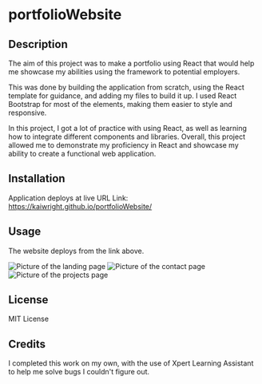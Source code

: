 # portfolioWebsite

## Description
The aim of this project was to make a portfolio using React that would help me showcase my abilities using the framework to potential employers. 

This was done by building the application from scratch, using the React template for guidance, and adding my files to build it up. I used React Bootstrap for most of the elements, making them easier to style and responsive.

In this project, I got a lot of practice with using React, as well as learning how to integrate different components and libraries. Overall, this project allowed me to demonstrate my proficiency in React and showcase my ability to create a functional web application. 

## Installation

Application deploys at live URL
Link: https://kaiwright.github.io/portfolioWebsite/

## Usage

The website deploys from the link above. 

![ Picture of the landing page](/)
![ Picture of the contact page](/)
![ Picture of the projects page](/)

## License

MIT License

## Credits

I completed this work on my own, with the use of Xpert Learning Assistant to help me solve bugs I couldn't figure out.
